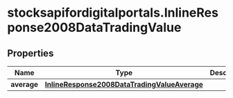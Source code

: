 # stocksapifordigitalportals.InlineResponse2008DataTradingValue

## Properties

Name | Type | Description | Notes
------------ | ------------- | ------------- | -------------
**average** | [**InlineResponse2008DataTradingValueAverage**](InlineResponse2008DataTradingValueAverage.md) |  | [optional] 


